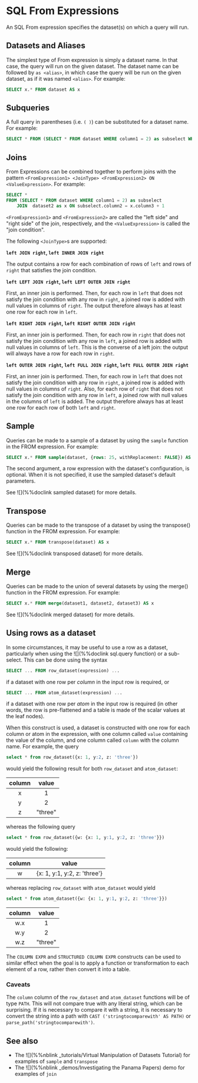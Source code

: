 # SQL From Expressions

An SQL From expression specifies the dataset(s) on which a query will run.

## Datasets and Aliases

The simplest type of From expression is simply a dataset name.  In that
case, the query will run on the given dataset. The dataset name can be followed by `as <alias>`, in which case the query will be run on the given dataset, as if it was named `<alias>`. For example:

```sql
SELECT x.* FROM dataset AS x
```

## Subqueries

A full query in parentheses (i.e. `( )`) can be substituted for a dataset name. For example:

```sql
SELECT * FROM (SELECT * FROM dataset WHERE column1 = 2) as subselect WHERE column2 = 4'
```

## Joins

From Expressions can be combined together to perform joins with the pattern `<FromExpression1> <JoinType> <FromExpression2> ON <ValueExpression>`. For example:

```sql
SELECT * 
FROM (SELECT * FROM dataset WHERE column1 = 2) as subselect 
    JOIN  dataset2 as x ON subselect.column2 = x.column3 + 1

```

`<FromExpression1>` and `<FromExpression2>` are called the "left side" and "right side" of the join, respectively, and the `<ValueExpression>` is called the "join condition".

The following `<JoinType>`s are supported:

**`left JOIN right`, `left INNER JOIN right`**

The output contains a row for each combination of rows of `left` and rows of `right` that satisfies the join condition.

**`left LEFT JOIN right`, `left LEFT OUTER JOIN right`**

First, an inner join is performed. Then, for each row in `left` that does not satisfy the join condition with any row in `right`, a joined row is added with null values in columns of `right`. The output therefore always has at least one row for each row in `left`.

**`left RIGHT JOIN right`, `left RIGHT OUTER JOIN right`**

First, an inner join is performed. Then, for each row in `right` that does not satisfy the join condition with any row in `left`, a joined row is added with null values in columns of `left`. This is the converse of a left join: the output will always have a row for each row in `right`.

**`left OUTER JOIN right`, `left FULL JOIN right`, `left FULL OUTER JOIN right`**

First, an inner join is performed. Then, for each row in `left` that does not satisfy the join condition with any row in `right`, a joined row is added with null values in columns of `right`. Also, for each row of `right` that does not satisfy the join condition with any row in `left`, a joined row with null values in the columns of `left` is added. The output therefore always has at least one row for each row of both `left` and `right`.

## Sample

Queries can be made to a sample of a dataset by using the `sample` function in the FROM expression. For example:

```sql
SELECT x.* FROM sample(dataset, {rows: 25, withReplacement: FALSE}) AS x
```

The second argument, a row expression  with the dataset's configuration, is optional. When it is not specified, it 
use the sampled dataset's default parameters.

See ![](%%doclink sampled dataset) for more details.

## Transpose 
Queries can be made to the transpose of a dataset by using the transpose() function in the FROM expression. For example:

```sql
SELECT x.* FROM transpose(dataset) AS x
```

See ![](%%doclink transposed dataset) for more details.

## Merge

Queries can be made to the union of several datasets by using the merge() function in the FROM expression. For example:

```sql
SELECT x.* FROM merge(dataset1, dataset2, dataset3) AS x
```

See ![](%%doclink merged dataset) for more details.

## Using rows as a dataset

In some circumstances, it may be useful to use a row as a dataset,
particularly when using the ![](%%doclink sql.query function) or a
sub-select.  This can be done using the syntax

```sql
SELECT ... FROM row_dataset(expression) ...
```

if a dataset with one row per *column* in the input row is required, or

```sql
SELECT ... FROM atom_dataset(expression) ...
```

if a dataset with one row per *atom* in the input row is required
(in other words, the row is pre-flattened and a table is made of
the scalar values at the leaf nodes).

When this construct is used, a dataset is constructed with one row
for each column or atom in the expression, with one column called `value`
containing the value of the column, and one column called `column`
with the column name.  For example, the query

```sql
select * from row_dataset({x: 1, y:2, z: 'three'})
```

would yield the following result for both `row_dataset` and `atom_dataset`:


column  |  value
:------:|:-------:
x       |  1
y       |  2
z       |  "three"

whereas the following query

```sql
select * from row_dataset({w: {x: 1, y:1, y:2, z: 'three'}})
```

would yield the following:


column  |  value
:------:|:-------:
w       |  {x: 1, y:1, y:2, z: 'three'}

whereas replacing `row_dataset` with `atom_dataset` would yield

```sql
select * from atom_dataset({w: {x: 1, y:1, y:2, z: 'three'}})
```

column    |  value
:--------:|:-------:
w.x       |  1
w.y       |  2
w.z       |  "three"

The `COLUMN EXPR` and `STRUCTURED COLUMN EXPR` constructs can be used to
similar effect when the goal is to apply a function or transformation to
each element of a row, rather then convert it into a table.

### Caveats

The `column` column of the `row_dataset` and `atom_dataset` functions will
be of type `PATH`.  This will not compare true with any literal string,
which can be surprising.  If it is necessary to compare it with a string, it is
necessary to convert the string into a path with `CAST ('stringtocomparewith' AS PATH)` or `parse_path('stringtocomparewith')`.

## See also

* The ![](%%nblink _tutorials/Virtual Manipulation of Datasets Tutorial) for examples of `sample` and `transpose`
* The ![](%%nblink _demos/Investigating the Panama Papers) demo for examples of `join`

